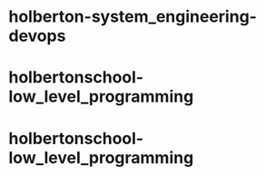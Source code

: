 # holberton-system_engineering-devops
# holbertonschool-low_level_programming
# holbertonschool-low_level_programming
